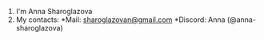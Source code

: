 1. I'm Anna Sharoglazova
2. My contacts:
*Mail: sharoglazovan@gmail.com
*Discord: Anna (@anna-sharoglazova)
